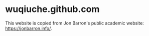 # wuqiuche.github.com
This website is copied from Jon Barron's public academic website: https://jonbarron.info/.

